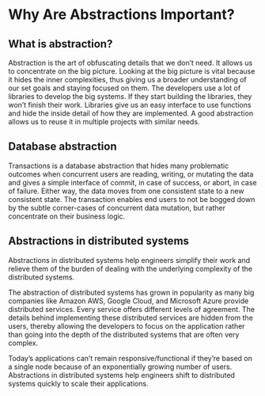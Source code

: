 <h1>Why Are Abstractions Important?</h1>

<h2>What is abstraction?</h2>
Abstraction is the art of obfuscating details that we don’t need. It allows us to concentrate on the big picture. 
Looking at the big picture is vital because it hides the inner complexities, 
thus giving us a broader understanding of our set goals and staying focused on them.
The developers use a lot of libraries to develop the big systems. If they start building the libraries, 
they won’t finish their work. Libraries give us an easy interface to use functions and hide the inside detail of how they are implemented. 
A good abstraction allows us to reuse it in multiple projects with similar needs.

<h2>Database abstraction</h2>
Transactions is a database abstraction that hides many problematic outcomes when concurrent users are reading, 
writing, or mutating the data and gives a simple interface of commit, in case of success, or abort, in case of failure. 
Either way, the data moves from one consistent state to a new consistent state. 
The transaction enables end users to not be bogged down by the subtle corner-cases of concurrent data mutation, 
but rather concentrate on their business logic.

<h2>Abstractions in distributed systems</h2>
Abstractions in distributed systems help engineers simplify their work and relieve them of the burden of dealing 
with the underlying complexity of the distributed systems.

The abstraction of distributed systems has grown in popularity as many big companies like Amazon AWS, Google Cloud, 
and Microsoft Azure provide distributed services. Every service offers different levels of agreement. 
The details behind implementing these distributed services are hidden from the users, 
thereby allowing the developers to focus on the application rather than going into the depth of the distributed systems 
that are often very complex.

Today’s applications can’t remain responsive/functional if they’re based on a single node because of an exponentially growing number of users. 
Abstractions in distributed systems help engineers shift to distributed systems quickly to scale their applications.

